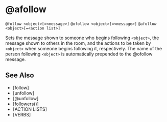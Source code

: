 # @afollow
`@follow <object>[=<message>]`
`@ofollow <object>[=<message>]`
`@afollow <object>[=<action list>]`

Sets the message shown to someone who begins following `<object>`, the message shown to others in the room, and the actions to be taken by `<object>` when someone begins following it, respectively. The name of the person following `<object>` is automatically prepended to the @ofollow message.


## See Also
- [follow]
- [unfollow]
- [@unfollow]
- [followers()]
- [ACTION LISTS]
- [VERBS]

